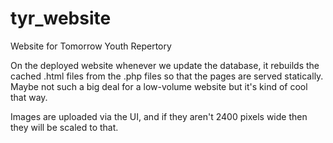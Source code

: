 # tyr_website
Website for Tomorrow Youth Repertory



On the deployed website whenever we update the database, it rebuilds the cached .html files from the .php files so that the pages are served statically.  Maybe not such a big deal for a low-volume website but it's kind of cool that way.

Images are uploaded via the UI, and if they aren't 2400 pixels wide then they will be scaled to that.


